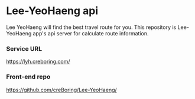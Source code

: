 # Lee-YeoHaeng api
Lee YeoHaeng will find the best travel route for you.
This repository is Lee-YeoHaeng app's api server for calculate route information.

### Service URL
https://lyh.creboring.com/

### Front-end repo
https://github.com/creBoring/Lee-YeoHaeng/

